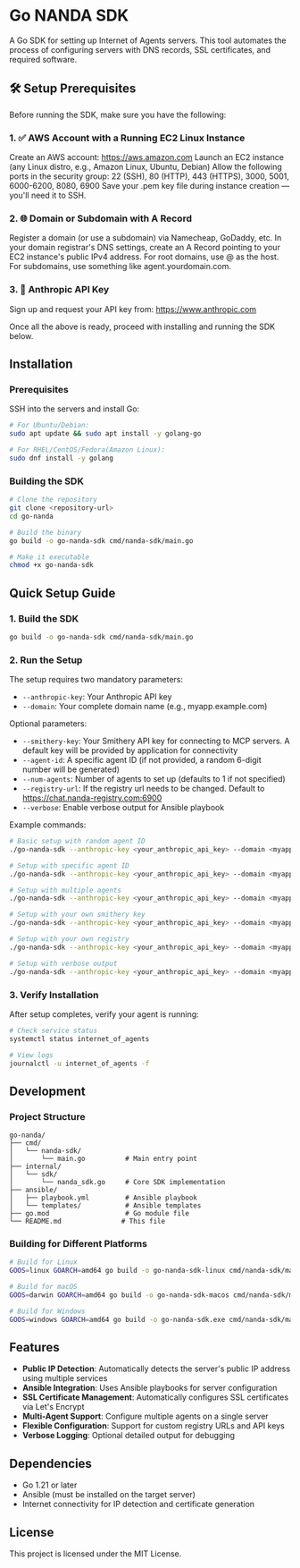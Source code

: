 # Go NANDA SDK

A Go SDK for setting up Internet of Agents servers. This tool automates the process of configuring servers with DNS records, SSL certificates, and required software.

## 🛠️ Setup Prerequisites

Before running the SDK, make sure you have the following:

### 1. ✅ AWS Account with a Running EC2 Linux Instance

Create an AWS account: https://aws.amazon.com
Launch an EC2 instance (any Linux distro, e.g., Amazon Linux, Ubuntu, Debian)
Allow the following ports in the security group:
22 (SSH), 80 (HTTP), 443 (HTTPS), 3000, 5001, 6000-6200, 8080, 6900
Save your .pem key file during instance creation — you'll need it to SSH.

### 2. 🌐 Domain or Subdomain with A Record

Register a domain (or use a subdomain) via Namecheap, GoDaddy, etc.
In your domain registrar's DNS settings, create an A Record pointing to your EC2 instance's public IPv4 address.
For root domains, use @ as the host.
For subdomains, use something like agent.yourdomain.com.

### 3. 🔑 Anthropic API Key

Sign up and request your API key from: https://www.anthropic.com

Once all the above is ready, proceed with installing and running the SDK below.

## Installation

### Prerequisites

SSH into the servers and install Go:

```bash
# For Ubuntu/Debian:
sudo apt update && sudo apt install -y golang-go

# For RHEL/CentOS/Fedora(Amazon Linux):
sudo dnf install -y golang
```

### Building the SDK

```bash
# Clone the repository
git clone <repository-url>
cd go-nanda

# Build the binary
go build -o go-nanda-sdk cmd/nanda-sdk/main.go

# Make it executable
chmod +x go-nanda-sdk
```

## Quick Setup Guide

### 1. Build the SDK
```bash
go build -o go-nanda-sdk cmd/nanda-sdk/main.go
```

### 2. Run the Setup
The setup requires two mandatory parameters:
- `--anthropic-key`: Your Anthropic API key
- `--domain`: Your complete domain name (e.g., myapp.example.com)

Optional parameters:
- `--smithery-key`: Your Smithery API key for connecting to MCP servers. A default key will be provided by application for connectivity
- `--agent-id`: A specific agent ID (if not provided, a random 6-digit number will be generated)
- `--num-agents`: Number of agents to set up (defaults to 1 if not specified)
- `--registry-url`: If the registry url needs to be changed. Default to https://chat.nanda-registry.com:6900
- `--verbose`: Enable verbose output for Ansible playbook

Example commands:
```bash
# Basic setup with random agent ID
./go-nanda-sdk --anthropic-key <your_anthropic_api_key> --domain <myapp.example.com> 

# Setup with specific agent ID
./go-nanda-sdk --anthropic-key <your_anthropic_api_key> --domain <myapp.example.com> --agent-id 123456

# Setup with multiple agents
./go-nanda-sdk --anthropic-key <your_anthropic_api_key> --domain <myapp.example.com> --num-agents 3

# Setup with your own smithery key
./go-nanda-sdk --anthropic-key <your_anthropic_api_key> --domain <myapp.example.com> --smithery-key <your_smithery_api_key>

# Setup with your own registry
./go-nanda-sdk --anthropic-key <your_anthropic_api_key> --domain <myapp.example.com> --registry-url <https://your-domain.com>

# Setup with verbose output
./go-nanda-sdk --anthropic-key <your_anthropic_api_key> --domain <myapp.example.com> --verbose
```

### 3. Verify Installation
After setup completes, verify your agent is running:

```bash
# Check service status
systemctl status internet_of_agents

# View logs
journalctl -u internet_of_agents -f
```

## Development

### Project Structure
```
go-nanda/
├── cmd/
│   └── nanda-sdk/
│       └── main.go          # Main entry point
├── internal/
│   └── sdk/
│       └── nanda_sdk.go     # Core SDK implementation
├── ansible/
│   ├── playbook.yml         # Ansible playbook
│   └── templates/           # Ansible templates
├── go.mod                   # Go module file
└── README.md               # This file
```

### Building for Different Platforms

```bash
# Build for Linux
GOOS=linux GOARCH=amd64 go build -o go-nanda-sdk-linux cmd/nanda-sdk/main.go

# Build for macOS
GOOS=darwin GOARCH=amd64 go build -o go-nanda-sdk-macos cmd/nanda-sdk/main.go

# Build for Windows
GOOS=windows GOARCH=amd64 go build -o go-nanda-sdk.exe cmd/nanda-sdk/main.go
```

## Features

- **Public IP Detection**: Automatically detects the server's public IP address using multiple services
- **Ansible Integration**: Uses Ansible playbooks for server configuration
- **SSL Certificate Management**: Automatically configures SSL certificates via Let's Encrypt
- **Multi-Agent Support**: Configure multiple agents on a single server
- **Flexible Configuration**: Support for custom registry URLs and API keys
- **Verbose Logging**: Optional detailed output for debugging

## Dependencies

- Go 1.21 or later
- Ansible (must be installed on the target server)
- Internet connectivity for IP detection and certificate generation

## License

This project is licensed under the MIT License. 